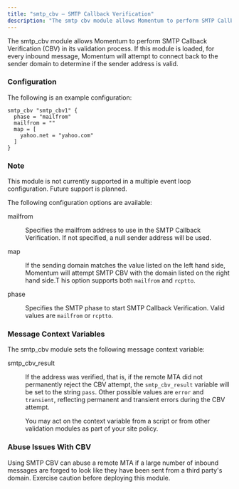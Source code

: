 ```yaml
---
title: "smtp_cbv – SMTP Callback Verification"
description: "The smtp cbv module allows Momentum to perform SMTP Callback Verification CBV in its validation process If this module is loaded for every inbound message Momentum will attempt to connect back to the sender domain to determine if the sender address is valid The following is an example configuration Example..."
---
```


<a name="idp22889680"></a> 

The smtp_cbv module allows Momentum to perform SMTP Callback Verification (CBV) in its validation process. If this module is loaded, for every inbound message, Momentum will attempt to connect back to the sender domain to determine if the sender address is valid.

### <a name="idp22892192"></a> Configuration

The following is an example configuration:

<a name="example.smtp_cbv.3"></a> 


```
smtp_cbv "smtp_cbv1" {
  phase = "mailfrom"
  mailfrom = ""
  map = [
    yahoo.net = "yahoo.com"
  ]
}
```

### Note

This module is not currently supported in a multiple event loop configuration. Future support is planned.

The following configuration options are available:

<dl class="variablelist">

<dt>mailfrom</dt>

<dd>

Specifies the mailfrom address to use in the SMTP Callback Verification. If not specified, a null sender address will be used.

</dd>

<dt>map</dt>

<dd>

If the sending domain matches the value listed on the left hand side, Momentum will attempt SMTP CBV with the domain listed on the right hand side.T his option supports both `mailfrom` and `rcptto`.

</dd>

<dt>phase</dt>

<dd>

Specifies the SMTP phase to start SMTP Callback Verification. Valid values are `mailfrom` or `rcptto`.

</dd>

</dl>

### <a name="modules.smtp_cbv.context.variables"></a> Message Context Variables

The smtp_cbv module sets the following message context variable:

<dl class="variablelist">

<dt>smtp_cbv_result</dt>

<dd>

If the address was verified, that is, if the remote MTA did not permanently reject the CBV attempt, the `smtp_cbv_result` variable will be set to the string `pass`. Other possible values are `error` and `transient`, reflecting permanent and transient errors during the CBV attempt.

You may act on the context variable from a script or from other validation modules as part of your site policy.

</dd>

</dl>

### <a name="idp22913328"></a> Abuse Issues With CBV

Using SMTP CBV can abuse a remote MTA if a large number of inbound messages are forged to look like they have been sent from a third party's domain. Exercise caution before deploying this module.